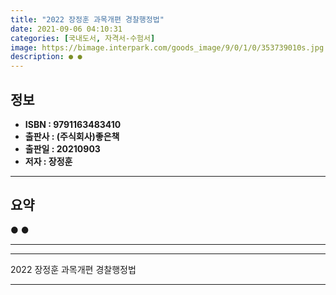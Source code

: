 ```yaml
---
title: "2022 장정훈 과목개편 경찰행정법"
date: 2021-09-06 04:10:31
categories: [국내도서, 자격서-수험서]
image: https://bimage.interpark.com/goods_image/9/0/1/0/353739010s.jpg
description: ● ●
---
```


## **정보**

- **ISBN : 9791163483410**
- **출판사 : (주식회사)좋은책**
- **출판일 : 20210903**
- **저자 : 장정훈**

------



## **요약**

●  ●  

------



------


2022 장정훈 과목개편 경찰행정법 

------


